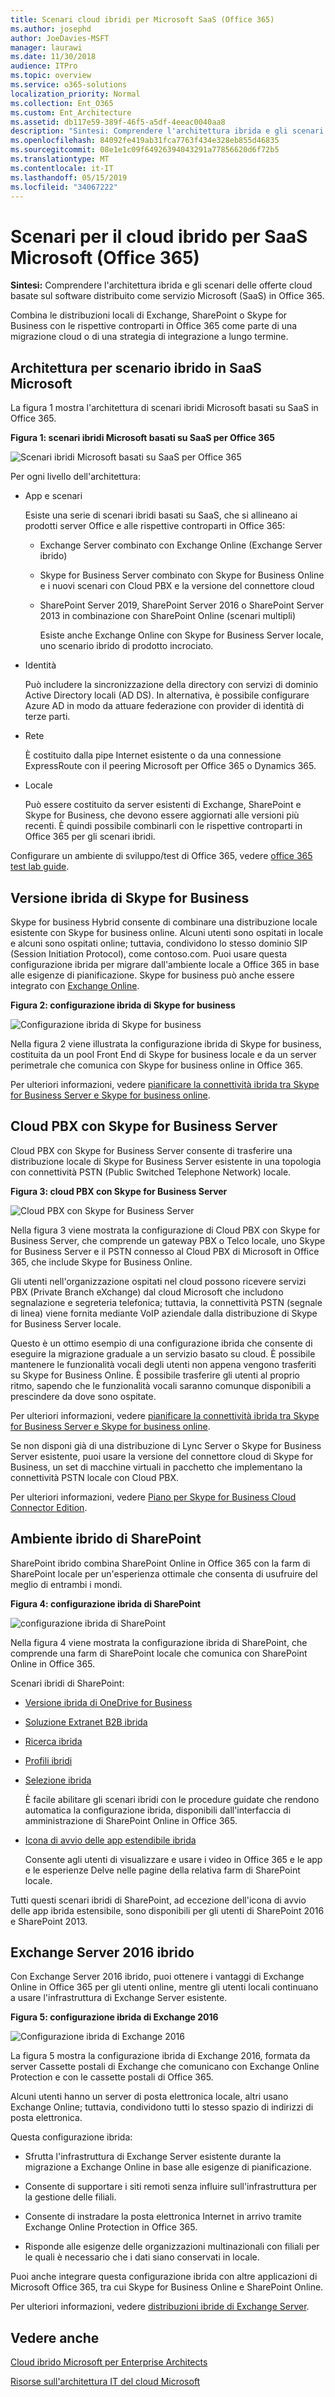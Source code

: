 ```yaml
---
title: Scenari cloud ibridi per Microsoft SaaS (Office 365)
ms.author: josephd
author: JoeDavies-MSFT
manager: laurawi
ms.date: 11/30/2018
audience: ITPro
ms.topic: overview
ms.service: o365-solutions
localization_priority: Normal
ms.collection: Ent_O365
ms.custom: Ent_Architecture
ms.assetid: db117e59-389f-46f5-a5df-4eeac0040aa8
description: "Sintesi: Comprendere l'architettura ibrida e gli scenari delle offerte cloud basate sul software distribuito come servizio Microsoft (SaaS) in Office 365."
ms.openlocfilehash: 84092fe419ab31fca7763f434e328eb855d46835
ms.sourcegitcommit: 08e1e1c09f64926394043291a77856620d6f72b5
ms.translationtype: MT
ms.contentlocale: it-IT
ms.lasthandoff: 05/15/2019
ms.locfileid: "34067222"
---
```

# <a name="hybrid-cloud-scenarios-for-microsoft-saas-office-365"></a>Scenari per il cloud ibrido per SaaS Microsoft (Office 365)

 **Sintesi:** Comprendere l'architettura ibrida e gli scenari delle offerte cloud basate sul software distribuito come servizio Microsoft (SaaS) in Office 365.
  
Combina le distribuzioni locali di Exchange, SharePoint o Skype for Business con le rispettive controparti in Office 365 come parte di una migrazione cloud o di una strategia di integrazione a lungo termine.
  
## <a name="microsoft-saas-hybrid-scenario-architecture"></a>Architettura per scenario ibrido in SaaS Microsoft

La figura 1 mostra l'architettura di scenari ibridi Microsoft basati su SaaS in Office 365.
  
**Figura 1: scenari ibridi Microsoft basati su SaaS per Office 365**

![Scenari ibridi Microsoft basati su SaaS per Office 365](media/Hybrid-Poster/Hybrid-Cloud-Stack-SaaS.png)
  
Per ogni livello dell'architettura:
  
- App e scenari
    
    Esiste una serie di scenari ibridi basati su SaaS, che si allineano ai prodotti server Office e alle rispettive controparti in Office 365:
    
  - Exchange Server combinato con Exchange Online (Exchange Server ibrido)
    
  - Skype for Business Server combinato con Skype for Business Online e i nuovi scenari con Cloud PBX e la versione del connettore cloud
    
  - SharePoint Server 2019, SharePoint Server 2016 o SharePoint Server 2013 in combinazione con SharePoint Online (scenari multipli)
    
    Esiste anche Exchange Online con Skype for Business Server locale, uno scenario ibrido di prodotto incrociato.
    
- Identità
    
    Può includere la sincronizzazione della directory con servizi di dominio Active Directory locali (AD DS). In alternativa, è possibile configurare Azure AD in modo da attuare federazione con provider di identità di terze parti.
    
- Rete
    
    È costituito dalla pipe Internet esistente o da una connessione ExpressRoute con il peering Microsoft per Office 365 o Dynamics 365.
    
- Locale
    
    Può essere costituito da server esistenti di Exchange, SharePoint e Skype for Business, che devono essere aggiornati alle versioni più recenti. È quindi possibile combinarli con le rispettive controparti in Office 365 per gli scenari ibridi.
    
Configurare un ambiente di sviluppo/test di Office 365, vedere [office 365 test lab guide](cloud-adoption-test-lab-guides-tlgs.md).
  
## <a name="skype-for-business-hybrid"></a>Versione ibrida di Skype for Business

Skype for business Hybrid consente di combinare una distribuzione locale esistente con Skype for business online. Alcuni utenti sono ospitati in locale e alcuni sono ospitati online; tuttavia, condividono lo stesso dominio SIP (Session Initiation Protocol), come contoso.com. Puoi usare questa configurazione ibrida per migrare dall'ambiente locale a Office 365 in base alle esigenze di pianificazione. Skype for business può anche essere integrato con [Exchange Online](https://docs.microsoft.com/skypeforbusiness/skype-for-business-hybrid-solutions/integration-with-exchange-and-sharepoint).
  
**Figura 2: configurazione ibrida di Skype for business**

![Configurazione ibrida di Skype for business](media/Hybrid-Poster/Hybrid-Cloud-Stack-SaaS-SfB.png)
  
Nella figura 2 viene illustrata la configurazione ibrida di Skype for business, costituita da un pool Front End di Skype for business locale e da un server perimetrale che comunica con Skype for business online in Office 365.
  
Per ulteriori informazioni, vedere [pianificare la connettività ibrida tra Skype for Business Server e Skype for business online](https://docs.microsoft.com/skypeforbusiness/skype-for-business-hybrid-solutions/plan-hybrid-connectivity).
    
## <a name="cloud-pbx-with-skype-for-business-server"></a>Cloud PBX con Skype for Business Server

Cloud PBX con Skype for Business Server consente di trasferire una distribuzione locale di Skype for Business Server esistente in una topologia con connettività PSTN (Public Switched Telephone Network) locale. 
  
**Figura 3: cloud PBX con Skype for Business Server**

![Cloud PBX con Skype for Business Server](media/Hybrid-Poster/Hybrid-Cloud-Stack-SaaS-SfB-CloudPBX.png)
  
Nella figura 3 viene mostrata la configurazione di Cloud PBX con Skype for Business Server, che comprende un gateway PBX o Telco locale, uno Skype for Business Server e il PSTN connesso al Cloud PBX di Microsoft in Office 365, che include Skype for Business Online.
  
Gli utenti nell'organizzazione ospitati nel cloud possono ricevere servizi PBX (Private Branch eXchange) dal cloud Microsoft che includono segnalazione e segreteria telefonica; tuttavia, la connettività PSTN (segnale di linea) viene fornita mediante VoIP aziendale dalla distribuzione di Skype for Business Server locale.
  
Questo è un ottimo esempio di una configurazione ibrida che consente di eseguire la migrazione graduale a un servizio basato su cloud. È possibile mantenere le funzionalità vocali degli utenti non appena vengono trasferiti su Skype for Business Online. È possibile trasferire gli utenti al proprio ritmo, sapendo che le funzionalità vocali saranno comunque disponibili a prescindere da dove sono ospitate. 
  
Per ulteriori informazioni, vedere [pianificare la connettività ibrida tra Skype for Business Server e Skype for business online](https://docs.microsoft.com/skypeforbusiness/skype-for-business-hybrid-solutions/plan-hybrid-connectivity).
  
Se non disponi già di una distribuzione di Lync Server o Skype for Business Server esistente, puoi usare la versione del connettore cloud di Skype for Business, un set di macchine virtuali in pacchetto che implementano la connettività PSTN locale con Cloud PBX.
  
Per ulteriori informazioni, vedere [Piano per Skype for Business Cloud Connector Edition](https://docs.microsoft.com/skypeforbusiness/skype-for-business-hybrid-solutions/plan-your-phone-system-cloud-pbx-solution/plan-skype-for-business-cloud-connector-edition).

  
## <a name="sharepoint-hybrid"></a>Ambiente ibrido di SharePoint

SharePoint ibrido combina SharePoint Online in Office 365 con la farm di SharePoint locale per un'esperienza ottimale che consenta di usufruire del meglio di entrambi i mondi.
  
**Figura 4: configurazione ibrida di SharePoint**

![configurazione ibrida di SharePoint](media/Hybrid-Poster/Hybrid-Cloud-Stack-SaaS-SP.png)
  
Nella figura 4 viene mostrata la configurazione ibrida di SharePoint, che comprende una farm di SharePoint locale che comunica con SharePoint Online in Office 365.
  
Scenari ibridi di SharePoint:
  
- [Versione ibrida di OneDrive for Business](https://docs.microsoft.com/SharePoint/hybrid/configure-hybrid-onedrive-for-businessroadmap)
    
- [Soluzione Extranet B2B ibrida](https://docs.microsoft.com/sharepoint/create-b2b-extranet)
    
- [Ricerca ibrida](https://docs.microsoft.com/SharePoint/hybrid/configure-cloud-hybrid-searchroadmap)
    
- [Profili ibridi](https://docs.microsoft.com/SharePoint/hybrid/plan-hybrid-profiles)
    
- [Selezione ibrida](https://docs.microsoft.com/SharePoint/hybrid/hybrid-picker-in-the-sharepoint-online-admin-center)
    
    È facile abilitare gli scenari ibridi con le procedure guidate che rendono automatica la configurazione ibrida, disponibili dall'interfaccia di amministrazione di SharePoint Online in Office 365.
    
- [Icona di avvio delle app estendibile ibrida](https://docs.microsoft.com/SharePoint/hybrid/the-extensible-hybrid-app-launcher)
    
    Consente agli utenti di visualizzare e usare i video in Office 365 e le app e le esperienze Delve nelle pagine della relativa farm di SharePoint locale.
    
Tutti questi scenari ibridi di SharePoint, ad eccezione dell'icona di avvio delle app ibrida estensibile, sono disponibili per gli utenti di SharePoint 2016 e SharePoint 2013.
  
## <a name="exchange-server-2016-hybrid"></a>Exchange Server 2016 ibrido

Con Exchange Server 2016 ibrido, puoi ottenere i vantaggi di Exchange Online in Office 365 per gli utenti online, mentre gli utenti locali continuano a usare l'infrastruttura di Exchange Server esistente. 
  
**Figura 5: configurazione ibrida di Exchange 2016**

![Configurazione ibrida di Exchange 2016](media/Hybrid-Poster/Hybrid-Cloud-Stack-SaaS-EX.png)
  
La figura 5 mostra la configurazione ibrida di Exchange 2016, formata da server Cassette postali di Exchange che comunicano con Exchange Online Protection e con le cassette postali di Office 365.
  
Alcuni utenti hanno un server di posta elettronica locale, altri usano Exchange Online; tuttavia, condividono tutti lo stesso spazio di indirizzi di posta elettronica. 
  
Questa configurazione ibrida:
  
- Sfrutta l'infrastruttura di Exchange Server esistente durante la migrazione a Exchange Online in base alle esigenze di pianificazione.
    
- Consente di supportare i siti remoti senza influire sull'infrastruttura per la gestione delle filiali.
    
- Consente di instradare la posta elettronica Internet in arrivo tramite Exchange Online Protection in Office 365.
    
- Risponde alle esigenze delle organizzazioni multinazionali con filiali per le quali è necessario che i dati siano conservati in locale.
    
Puoi anche integrare questa configurazione ibrida con altre applicazioni di Microsoft Office 365, tra cui Skype for Business Online e SharePoint Online.
  
Per ulteriori informazioni, vedere [distribuzioni ibride di Exchange Server](https://docs.microsoft.com/exchange/exchange-hybrid).
  
## <a name="see-also"></a>Vedere anche

[Cloud ibrido Microsoft per Enterprise Architects](microsoft-hybrid-cloud-for-enterprise-architects.md)
  
[Risorse sull'architettura IT del cloud Microsoft](microsoft-cloud-it-architecture-resources.md)

